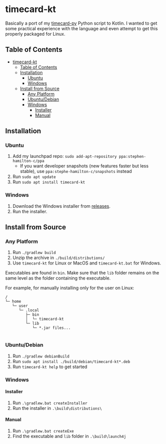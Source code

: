 # timecard-kt
Basically a port of my [timecard-py](https://github.com/Stephen-Hamilton-C/timecard-py) Python script to Kotlin. I wanted to get some practical experience with the language and even attempt to get this properly packaged for Linux.

## Table of Contents
- [timecard-kt](#timecard-kt)
  - [Table of Contents](#table-of-contents)
  - [Installation](#installation)
    - [Ubuntu](#ubuntu)
    - [Windows](#windows)
  - [Install from Source](#install-from-source)
    - [Any Platform](#any-platform)
    - [Ubuntu/Debian](#ubuntudebian)
    - [Windows](#windows-1)
      - [Installer](#installer)
      - [Manual](#manual)

## Installation

### Ubuntu
1. Add my launchpad repo: `sudo add-apt-repository ppa:stephen-hamilton-c/ppa`
   - If you want developer snapshots (new features faster but less stable), use `ppa:stephe-hamilton-c/snapshots` instead
2. Run `sudo apt update`
3. Run `sudo apt install timecard-kt`

### Windows
1. Download the Windows installer from [releases](https://github.com/Stephen-Hamilton-C/timecard-kt/releases/latest).
2. Run the installer.

## Install from Source

### Any Platform 
1. Run `./gradlew build`
2. Unzip the archive in `./build/distributions/`
3. Use `timecard-kt` for Linux or MacOS and `timecard-kt.bat` for Windows.

Executables are found in `bin`. Make sure that the `lib` folder remains on the same level as the folder containing the executable.

For example, for manually installing only for the user on Linux:

```
/
└─ home
   └─ user
      └─ .local
         ├─ bin
         │  └─ timecard-kt
         └─ lib
            └─ *.jar files...
   
```

### Ubuntu/Debian
1. Run `./gradlew debianBuild`
2. Run `sudo apt install ./build/debian/timecard-kt*.deb`
3. Run `timecard-kt help` to get started

### Windows

#### Installer
1. Run `.\gradlew.bat createInstaller`
2. Run the installer in `.\build\distributions\`

#### Manual
1. Run `.\gradlew.bat createExe`
2. Find the executable and `lib` folder in `.\build\launch4j`